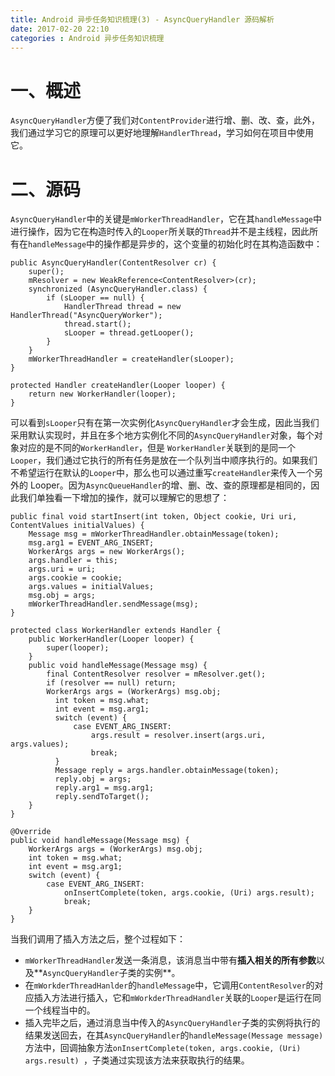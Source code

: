 ```yaml
---
title: Android 异步任务知识梳理(3) - AsyncQueryHandler 源码解析
date: 2017-02-20 22:10
categories : Android 异步任务知识梳理
---
```

# 一、概述
`AsyncQueryHandler`方便了我们对`ContentProvider`进行增、删、改、查，此外，我们通过学习它的原理可以更好地理解`HandlerThread`，学习如何在项目中使用它。

# 二、源码
`AsyncQueryHandler`中的关键是`mWorkerThreadHandler`，它在其`handleMessage`中进行操作，因为它在构造时传入的`Looper`所关联的`Thread`并不是主线程，因此所有在`handleMessage`中的操作都是异步的，这个变量的初始化时在其构造函数中：
```
public AsyncQueryHandler(ContentResolver cr) {    
    super();    
    mResolver = new WeakReference<ContentResolver>(cr);    
    synchronized (AsyncQueryHandler.class) {        
        if (sLooper == null) {            
            HandlerThread thread = new HandlerThread("AsyncQueryWorker");            
            thread.start();            
            sLooper = thread.getLooper();        
        }    
    }    
    mWorkerThreadHandler = createHandler(sLooper);
}

protected Handler createHandler(Looper looper) {    
    return new WorkerHandler(looper);
}
```
可以看到`sLooper`只有在第一次实例化`AsyncQueryHandler`才会生成，因此当我们采用默认实现时，并且在多个地方实例化不同的`AsyncQueryHandler`对象，每个对象对应的是不同的`WorkerHandler`，但是 `WorkerHandler`关联到的是同一个`Looper`，我们通过它执行的所有任务是放在一个队列当中顺序执行的。如果我们不希望运行在默认的`Looper`中，那么也可以通过重写`createHandler`来传入一个另外的 Looper。因为`AsyncQueueHandler`的增、删、改、查的原理都是相同的，因此我们单独看一下增加的操作，就可以理解它的思想了：
```
public final void startInsert(int token, Object cookie, Uri uri, ContentValues initialValues) {     
    Message msg = mWorkerThreadHandler.obtainMessage(token);    
    msg.arg1 = EVENT_ARG_INSERT;    
    WorkerArgs args = new WorkerArgs();    
    args.handler = this;    
    args.uri = uri;    
    args.cookie = cookie;    
    args.values = initialValues;    
    msg.obj = args;    
    mWorkerThreadHandler.sendMessage(msg);
}

protected class WorkerHandler extends Handler {    
    public WorkerHandler(Looper looper) {         
        super(looper);    
    }
    public void handleMessage(Message msg) {
        final ContentResolver resolver = mResolver.get();
        if (resolver == null) return;
        WorkerArgs args = (WorkerArgs) msg.obj;
          int token = msg.what;
          int event = msg.arg1;
          switch (event) {
              case EVENT_ARG_INSERT:    
                  args.result = resolver.insert(args.uri, args.values);    
                  break;
          }
          Message reply = args.handler.obtainMessage(token);
          reply.obj = args;
          reply.arg1 = msg.arg1;
          reply.sendToTarget();
    }
}

@Override
public void handleMessage(Message msg) {    
    WorkerArgs args = (WorkerArgs) msg.obj;
    int token = msg.what;
    int event = msg.arg1;
    switch (event) {
        case EVENT_ARG_INSERT:    
            onInsertComplete(token, args.cookie, (Uri) args.result);    
            break;
    }
}
```
当我们调用了插入方法之后，整个过程如下：
- `mWorkerThreadHandler`发送一条消息，该消息当中带有**插入相关的所有参数**以及**`AsyncQueryHandler`子类的实例**。
- 在`mWorkderThreadHanlder`的`handleMessage`中，它调用`ContentResolver`的对应插入方法进行插入，它和`mWorkderThreadHandler`关联的`Looper`是运行在同一个线程当中的。
- 插入完毕之后，通过消息当中传入的`AsyncQueryHandler`子类的实例将执行的结果发送回去，在其`AsyncQueryHandler`的`handleMessage(Message message)`方法中，回调抽象方法`onInsertComplete(token, args.cookie, (Uri) args.result) `，子类通过实现该方法来获取执行的结果。
